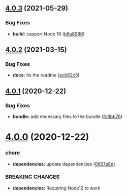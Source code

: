 ## [4.0.3](https://github.com/nfroidure/ttf2woff2/compare/v4.0.3...v4.0.3) (2021-05-29)


### Bug Fixes

* **build:** support Node 16 ([b8a8986](https://github.com/nfroidure/ttf2woff2/commit/b8a898636b5d66e55bc1344caa15a03f49c46b59))


## [4.0.2](https://github.com/nfroidure/ttf2woff2/compare/v4.0.1...v4.0.2) (2021-03-15)


### Bug Fixes

* **docs:** fix the readme ([acb62c5](https://github.com/nfroidure/ttf2woff2/commit/acb62c579974b510a4d824ee5a6fed74923f3935))



## [4.0.1](https://github.com/nfroidure/ttf2woff2/compare/v4.0.0...v4.0.1) (2020-12-22)


### Bug Fixes

* **bundle:** add necessary files to the bundle ([fc9bb76](https://github.com/nfroidure/ttf2woff2/commit/fc9bb76fa8a51b55a81aec5a7a8efb72722860cc))



# [4.0.0](https://github.com/nfroidure/ttf2woff2/compare/v3.0.0...v4.0.0) (2020-12-22)


### chore

* **dependencies:** update dependencies ([0657e8d](https://github.com/nfroidure/ttf2woff2/commit/0657e8df60fa5b984406cf0d33b86c64c759a2c8))


### BREAKING CHANGES

* **dependencies:** Requiring Node12 to work



